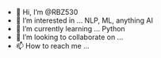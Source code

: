 - 👋 Hi, I’m @RBZ530
- 👀 I’m interested in ... NLP, ML, anything AI
- 🌱 I’m currently learning ... Python
- 💞️ I’m looking to collaborate on ...
- 📫 How to reach me ... 

<!---
RBZ530/RBZ530 is a ✨ special ✨ repository because its `README.md` (this file) appears on your GitHub profile.
You can click the Preview link to take a look at your changes.
--->
